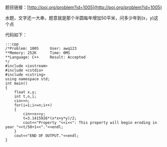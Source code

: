 <!--
.. title: POJ 1005 I Think I Need a Houseboat C++版
.. slug: poj-1005
.. date: 2013-04-07T06:01:36+08:00
.. tags:
.. link:
.. description:
.. type: text
-->

题目链接：[http://poj.org/problem?id=1005](http://poj.org/problem?id=1005)


水题，文字还一大串，题意就是那个半圆每年增加50平米，问多少年到(x，y)这个点

代码如下：

	:::cpp
	/*Problem: 1005		User: awq123
	**Memory: 252K		Time: 0MS
	**Language: C++		Result: Accepted
	*/
	#include <iostream>
	#include <cstdio>
	#include <cstring>
	using namespace std;
	int main()
	{
		float x,y;
		int t,n,i;
		cin>>n;
		for(i=1;i<=n;i++)
		{
			cin>>x>>y;
			t=3.1415926*(x*x+y*y)/2;
			cout<<"Property "<<i<<": This property will begin eroding in year "<<t/50+1<<"."<<endl;
		}
		cout<<"END OF OUTPUT."<<endl;
	}